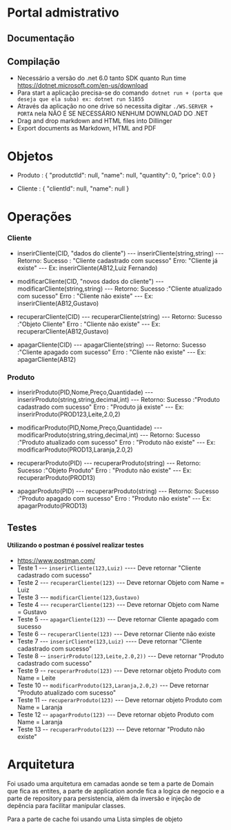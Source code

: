 # Portal admistrativo
## Documentação

## Compilação

- Necessário a versão do .net 6.0 tanto SDK quanto Run time https://dotnet.microsoft.com/en-us/download
- Para start a aplicação precisa-se do comando``` dotnet run + (porta que deseja que ela suba) ex: dotnet run 51855```  
- Através da aplicação no one drive só necessita digitar ```./WS.SERVER + PORTA``` nela NÃO É SE NECESSÁRIO NENHUM DOWNLOAD DO .NET
- Drag and drop markdown and HTML files into Dillinger
- Export documents as Markdown, HTML and PDF

# Objetos

- Produto : {
  "produtctId": null,
  "name": null,
  "quantity": 0,
  "price": 0.0
}

- Cliente : {
  "clientId": null,
  "name": null
}


# Operações
### Cliente
- inserirCliente(CID, "dados do cliente")
--- inserirCliente(string,string)
--- Retorno: Sucesso : "Cliente cadastrado com sucesso" Erro: "Cliente já existe"
--- Ex: inserirCliente(AB12,Luiz Fernando)

- modificarCliente(CID, "novos dados do cliente")
--- modificarCliente(string,string)
--- Retorno:  Sucesso :"Cliente atualizado com sucesso"  Erro : "Cliente não existe"
--- Ex: inserirCliente(AB12,Gustavo)

- recuperarCliente(CID)
--- recuperarCliente(string)
--- Retorno:  Sucesso :"Objeto Cliente"  Erro : "Cliente não existe"
--- Ex: recuperarCliente(AB12,Gustavo)

- apagarCliente(CID)
--- apagarCliente(string)
--- Retorno:  Sucesso :"Cliente apagado com sucesso"  Erro : "Cliente não existe"
--- Ex: apagarCliente(AB12)

### Produto
- inserirProduto(PID,Nome,Preço,Quantidade)
--- inserirProduto(string,string,decimal,int)
--- Retorno:  Sucesso :"Produto cadastrado com sucesso"  Erro : "Produto já existe"
--- Ex: inserirProduto(PROD123,Leite,2.0,2)

- modificarProduto(PID,Nome,Preço,Quantidade)
--- modificarProduto(string,string,decimal,int)
--- Retorno:  Sucesso :"Produto atualizado com sucesso"  Erro : "Produto não existe"
--- Ex: modificarProduto(PROD13,Laranja,2.0,2)

- recuperarProduto(PID)
--- recuperarProduto(string)
--- Retorno:  Sucesso :"Objeto Produto"  Erro : "Produto não existe"
--- Ex: recuperarProduto(PROD13)

- apagarProduto(PID)
--- recuperarProduto(string)
--- Retorno:  Sucesso :"Produto apagado com sucesso"  Erro : "Produto não existe"
--- Ex: apagarProduto(PROD13)


## Testes
#### Utilizando o postman é possível realizar testes
- https://www.postman.com/
- Teste 1
--- ``` inserirCliente(123,Luiz) ```
---- Deve retornar "Cliente cadastrado com sucesso"
- Teste 2
---  ```recuperarCliente(123)```
--- Deve retornar Objeto com Name = Luiz
- Teste 3
--- ```modificarCliente(123,Gustavo)```
- Teste 4
--- ```recuperarCliente(123)```
--- Deve retornar Objeto com Name = Gustavo
- Teste 5
--- ```apagarCliente(123)```
--- Deve retornar Cliente apagado com sucesso
- Teste 6
--  ```recuperarCliente(123)```
--- Deve retornar Cliente não existe
- Teste 7
--- ``` inserirCliente(123,Luiz) ```
---- Deve retornar "Cliente cadastrado com sucesso"
- Teste 8
--  ```inserirProduto(123,Leite,2.0,2))```
--- Deve retornar "Produto cadastrado com sucesso"
- Teste 9
--  ```recuperarProduto(123)```
--- Deve retornar objeto Produto com Name = Leite
- Teste 10
--  ```modificarProduto(123,Laranja,2.0,2)```
--- Deve retornar "Produto atualizado com sucesso"
- Teste 11
--  ```recuperarProduto(123)```
--- Deve retornar  objeto Produto com Name = Laranja
- Teste 12
--  ```apagarProduto(123)```
--- Deve retornar  objeto Produto com Name = Laranja
- Teste 13
--  ```recuperarProduto(123)```
--- Deve retornar  "Produto não existe"

# Arquitetura
Foi usado uma arquitetura em camadas aonde se tem a parte de Domain que fica as entites, a parte de application aonde fica a logica de negocio e a parte de repository para persistencia, além da inversão e injeção de depência para facilitar manipular classes.

Para a parte de cache foi usando uma Lista simples de objeto
